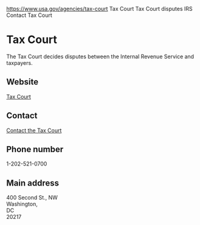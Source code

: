 

https://www.usa.gov/agencies/tax-court
Tax Court
Tax Court disputes IRS
Contact Tax Court

# Tax Court

The Tax Court decides disputes between the Internal Revenue Service and taxpayers.

## Website

[Tax Court](http://www.ustaxcourt.gov/)

## Contact

[Contact the Tax Court](https://www.ustaxcourt.gov/directory.html)

## Phone number

1-202-521-0700

## Main address

400 Second St., NW  
Washington,  
DC  
20217
